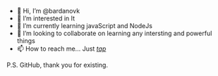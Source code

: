 - 👋 Hi, I’m @bardanovk
- 👀 I’m interested in It
- 🌱 I’m currently learning javaScript and NodeJs
- 💞️ I’m looking to collaborate on learning any intersting and powerful things
- 📫 How to reach me... Just [*tap*](http://bardanovk.ru)

P.S. GitHub, thank you for existing.

<!---
bardanovk/bardanovk is a ✨ special ✨ repository because its `README.md` (this file) appears on your GitHub profile.
You can click the Preview link to take a look at your changes.
--->
